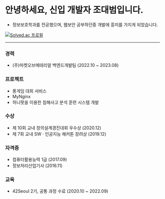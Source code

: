 # 안녕하세요, 신입 개발자 조대범입니다.
- 정보보호학과를 전공했으며, 웹보안 공부하던중 개발에 흥미를 가지게 되었습니다.


<!--
**DBrider3/DBrider3** is a ✨ _special_ ✨ repository because its `README.md` (this file) appears on your GitHub profile.

Here are some ideas to get you started:

- 🔭 I’m currently working on ...
- 🌱 I’m currently learning ...
- 👯 I’m looking to collaborate on ...
- 🤔 I’m looking for help with ...
- 💬 Ask me about ...
- 📫 How to reach me: ...
- 😄 Pronouns: ...
- ⚡ Fun fact: ...
-->

[![Solved.ac 프로필](http://mazassumnida.wtf/api/v2/generate_badge?boj=dominic743)](https://solved.ac/dominic743)

---
### 경력
- (주)마켓오브메테리얼 백엔드개발팀 (2022.10 ~ 2023.08)

### 프로젝트
- 퐁게임 대회 서비스
- MyNginx
- 허니팟을 이용한 침해사고 분석 훈련 시스템 개발

### 수상
- 제 10회 교내 창의설계경진대회 우수상 (2020.12)
- 제 7회 교내 SW · 인공지능 해커톤 장려상 (2019.12)
  
### 자격증
- 컴퓨터활용능력 1급 (2017.09)
- 정보처리산업기사 (2016.11)

### 교육
- 42Seoul 2기, 공통 과정 수료 (2020.10 ~ 2022.09)
